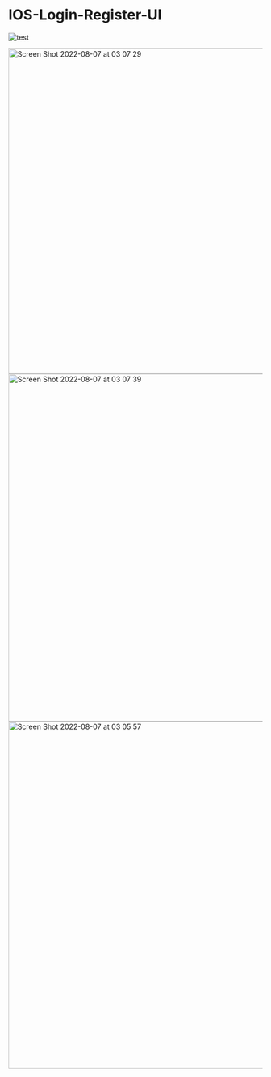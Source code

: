 # IOS-Login-Register-UI

![test](https://user-images.githubusercontent.com/20541818/183270166-8b5b965d-4ff9-4f7a-8c28-b1c2a46c85ef.gif)

<img width="644" alt="Screen Shot 2022-08-07 at 03 07 29" src="https://user-images.githubusercontent.com/20541818/183270053-e126850e-d671-4f75-86b5-4e9696453a19.png">
<img width="688" alt="Screen Shot 2022-08-07 at 03 07 39" src="https://user-images.githubusercontent.com/20541818/183270056-364a36c6-37d9-4c04-8cf1-ff30fe05dc87.png">
<img width="688" alt="Screen Shot 2022-08-07 at 03 05 57" src="https://user-images.githubusercontent.com/20541818/183270061-c7e161a6-2371-4555-8d22-bd2c564840a8.png">
